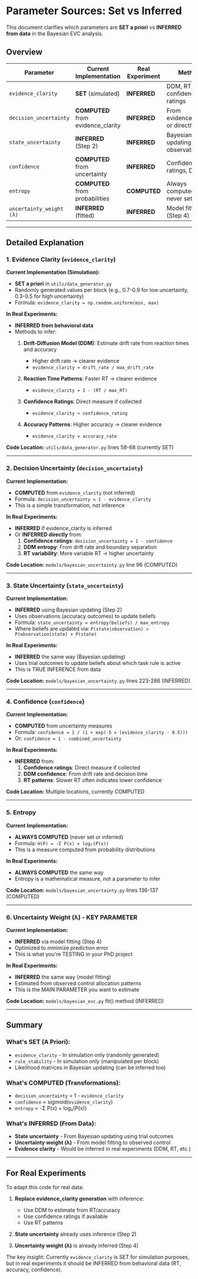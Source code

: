 # Parameter Sources: Set vs Inferred

This document clarifies which parameters are **SET a priori** vs **INFERRED from data** in the Bayesian EVC analysis.

## Overview

| Parameter | Current Implementation | Real Experiment | Method |
|-----------|----------------------|-----------------|--------|
| `evidence_clarity` | **SET** (simulated) | **INFERRED** | DDM, RT, confidence ratings |
| `decision_uncertainty` | **COMPUTED** from evidence_clarity | **INFERRED** | From evidence_clarity or directly |
| `state_uncertainty` | **INFERRED** (Step 2) | **INFERRED** | Bayesian updating from observations |
| `confidence` | **COMPUTED** from uncertainty | **INFERRED** | Confidence ratings, DDM |
| `entropy` | **COMPUTED** from probabilities | **COMPUTED** | Always computed, never set |
| `uncertainty_weight (λ)` | **INFERRED** (fitted) | **INFERRED** | Model fitting (Step 4) |

---

## Detailed Explanation

### 1. Evidence Clarity (`evidence_clarity`)

**Current Implementation (Simulation):**
- **SET a priori** in `utils/data_generator.py`
- Randomly generated values per block (e.g., 0.7-0.9 for low uncertainty, 0.3-0.5 for high uncertainty)
- Formula: `evidence_clarity = np.random.uniform(min, max)`

**In Real Experiments:**
- **INFERRED from behavioral data**
- Methods to infer:
  1. **Drift-Diffusion Model (DDM)**: Estimate drift rate from reaction times and accuracy
     - Higher drift rate → clearer evidence
     - `evidence_clarity ≈ drift_rate / max_drift_rate`
  
  2. **Reaction Time Patterns**: Faster RT → clearer evidence
     - `evidence_clarity ≈ 1 - (RT / max_RT)`
  
  3. **Confidence Ratings**: Direct measure if collected
     - `evidence_clarity ≈ confidence_rating`
  
  4. **Accuracy Patterns**: Higher accuracy → clearer evidence
     - `evidence_clarity ≈ accuracy_rate`

**Code Location:** `utils/data_generator.py` lines 58-68 (currently SET)

---

### 2. Decision Uncertainty (`decision_uncertainty`)

**Current Implementation:**
- **COMPUTED** from `evidence_clarity` (not inferred)
- Formula: `decision_uncertainty = 1 - evidence_clarity`
- This is a simple transformation, not inference

**In Real Experiments:**
- **INFERRED** if evidence_clarity is inferred
- Or **INFERRED directly** from:
  1. **Confidence ratings**: `decision_uncertainty = 1 - confidence`
  2. **DDM entropy**: From drift rate and boundary separation
  3. **RT variability**: More variable RT → higher uncertainty

**Code Location:** `models/bayesian_uncertainty.py` line 96 (COMPUTED)

---

### 3. State Uncertainty (`state_uncertainty`)

**Current Implementation:**
- **INFERRED** using Bayesian updating (Step 2)
- Uses observations (accuracy outcomes) to update beliefs
- Formula: `state_uncertainty = entropy(beliefs) / max_entropy`
- Where beliefs are updated via: `P(state|observation) ∝ P(observation|state) × P(state)`

**In Real Experiments:**
- **INFERRED** the same way (Bayesian updating)
- Uses trial outcomes to update beliefs about which task rule is active
- This is TRUE INFERENCE from data

**Code Location:** `models/bayesian_uncertainty.py` lines 223-286 (INFERRED)

---

### 4. Confidence (`confidence`)

**Current Implementation:**
- **COMPUTED** from uncertainty measures
- Formula: `confidence = 1 / (1 + exp(-5 × (evidence_clarity - 0.5)))`
- Or: `confidence = 1 - combined_uncertainty`

**In Real Experiments:**
- **INFERRED** from:
  1. **Confidence ratings**: Direct measure if collected
  2. **DDM confidence**: From drift rate and decision time
  3. **RT patterns**: Slower RT often indicates lower confidence

**Code Location:** Multiple locations, currently COMPUTED

---

### 5. Entropy

**Current Implementation:**
- **ALWAYS COMPUTED** (never set or inferred)
- Formula: `H(P) = -Σ P(x) × log₂(P(x))`
- This is a measure computed from probability distributions

**In Real Experiments:**
- **ALWAYS COMPUTED** the same way
- Entropy is a mathematical measure, not a parameter to infer

**Code Location:** `models/bayesian_uncertainty.py` lines 136-137 (COMPUTED)

---

### 6. Uncertainty Weight (λ) - KEY PARAMETER

**Current Implementation:**
- **INFERRED** via model fitting (Step 4)
- Optimized to minimize prediction error
- This is what you're TESTING in your PhD project

**In Real Experiments:**
- **INFERRED** the same way (model fitting)
- Estimated from observed control allocation patterns
- This is the MAIN PARAMETER you want to estimate

**Code Location:** `models/bayesian_evc.py` fit() method (INFERRED)

---

## Summary

### What's SET (A Priori):
- `evidence_clarity` - In simulation only (randomly generated)
- `rule_stability` - In simulation only (manipulated per block)
- Likelihood matrices in Bayesian updating (can be inferred too)

### What's COMPUTED (Transformations):
- `decision_uncertainty` = 1 - `evidence_clarity`
- `confidence` = sigmoid(`evidence_clarity`)
- `entropy` = -Σ P(x) × log₂(P(x))

### What's INFERRED (From Data):
- **State uncertainty** - From Bayesian updating using trial outcomes
- **Uncertainty weight (λ)** - From model fitting to observed control
- **Evidence clarity** - Would be inferred in real experiments (DDM, RT, etc.)

---

## For Real Experiments

To adapt this code for real data:

1. **Replace evidence_clarity generation** with inference:
   - Use DDM to estimate from RT/accuracy
   - Use confidence ratings if available
   - Use RT patterns

2. **State uncertainty** already uses inference (Step 2)

3. **Uncertainty weight (λ)** is already inferred (Step 4)

The key insight: Currently `evidence_clarity` is SET for simulation purposes, but in real experiments it should be INFERRED from behavioral data (RT, accuracy, confidence).

